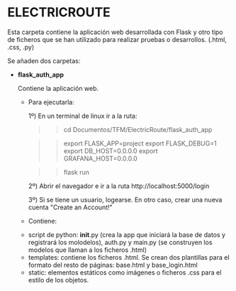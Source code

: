 # ELECTRICROUTE
Esta carpeta contiene la aplicación web desarrollada con Flask y otro tipo de ficheros que se han utilizado para realizar pruebas o desarrollos. (.html, .css, .py)

Se añaden dos carpetas:

- __flask_auth_app__

	Contiene la aplicación web.

	* Para ejecutarla: 

		1º) En un terminal de linux ir a la ruta:
		>> cd Documentos/TFM/ElectricRoute/flask_auth_app

		>> export FLASK_APP=project
		>> export FLASK_DEBUG=1
		>> export DB_HOST=0.0.0.0
		>> export GRAFANA_HOST=0.0.0.0
		
		>> flask run

		2º) Abrir el navegador e ir a la ruta http://localhost:5000/login

		3º) Si se tiene un usuario, logearse. En otro caso, crear una nueva cuenta "Create an Account!"


	* Contiene:
	- script de python: __init__.py (crea la app que iniciará la base de datos y registrará los molodelos), auth.py y main.py (se construyen los modelos que llaman a los ficheros .html)
	- templates: contiene los ficheros .html. Se crean dos plantillas para el formato del resto de páginas: base.html y base_login.html
	- static: elementos estáticos como imágenes o ficheros .css para el estilo de los objetos.
